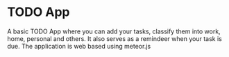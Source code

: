 # TODO App

A basic TODO App where you can add your tasks, classify them into work, home, personal and others.
It also serves as a remindeer when your task is due.
The application is web based using meteor.js
